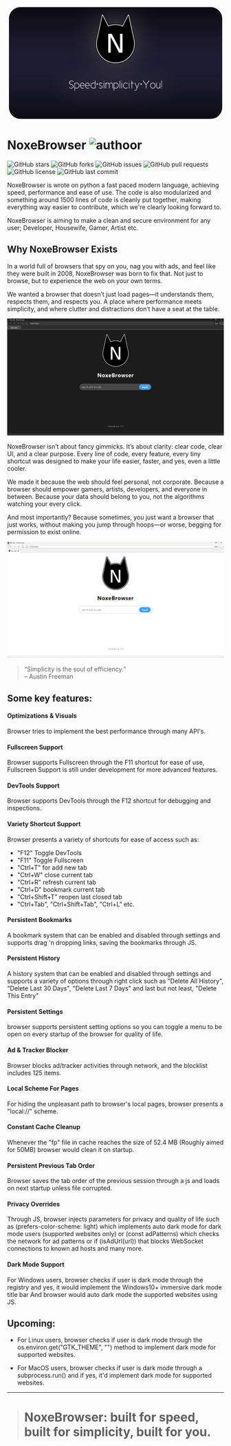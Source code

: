 ![Banner](https://raw.githubusercontent.com/R-iliya/NoxeBrowser/refs/heads/main/banner-new.png?raw=true)

# NoxeBrowser ![authoor](https://img.shields.io/badge/By:-R._iliya-green)

![GitHub stars](https://img.shields.io/github/stars/R-iliya/NoxeBrowser?style=flat&color=4A2BE3)
![GitHub forks](https://img.shields.io/github/forks/R-iliya/NoxeBrowser?style=flat&color=4A2BE3)
![GitHub issues](https://img.shields.io/github/issues/R-iliya/NoxeBrowser?style=flat&color=4A2BE3)
![GitHub pull requests](https://img.shields.io/github/issues-pr/R-iliya/NoxeBrowser?style=flat&color=4A2BE3)
![GitHub license](https://img.shields.io/github/license/R-iliya/NoxeBrowser?style=flat&color=4A2BE3)
![GitHub last commit](https://img.shields.io/github/last-commit/R-iliya/NoxeBrowser?style=flat&color=4A2BE3)

NoxeBrowser is wrote on python a fast paced modern language, achieving speed, performance and ease of use.
The code is also modularized and something around 1500 lines of code is cleanly put together, making everything way easier to contribute, which we're clearly looking forward to.


NoxeBrowser is aiming to make a clean and secure environment for any user; Developer, Housewife, Gamer, Artist etc.

## Why NoxeBrowser Exists

In a world full of browsers that spy on you, nag you with ads, and feel like they were built in 2008, NoxeBrowser was born to fix that. Not just to browse, but to experience the web on your own terms.

We wanted a browser that doesn’t just load pages—it understands them, respects them, and respects you. A place where performance meets simplicity, and where clutter and distractions don’t have a seat at the table.

![Screenshot 1](https://github.com/R-iliya/NoxeBrowser/blob/main/Screenshot-Dark.png?raw=true)

NoxeBrowser isn’t about fancy gimmicks. It’s about clarity: clear code, clear UI, and a clear purpose. Every line of code, every feature, every tiny shortcut was designed to make your life easier, faster, and yes, even a little cooler.

We made it because the web should feel personal, not corporate. Because a browser should empower gamers, artists, developers, and everyone in between. Because your data should belong to you, not the algorithms watching your every click.

And most importantly? Because sometimes, you just want a browser that just works, without making you jump through hoops—or worse, begging for permission to exist online.

![Screenshot 2](https://github.com/R-iliya/NoxeBrowser/blob/main/Screenshot-Light.png?raw=true)

> “Simplicity is the soul of efficiency.”  
> – Austin Freeman

## Some key features:

#### Optimizations & Visuals
Browser tries to implement the best performance through many API's.

#### Fullscreen Support
Browser supports Fullscreen through the F11 shortcut for ease of use, Fullscreen Support is still under development for more advanced features.

#### DevTools Support
Browser supports DevTools through the F12 shortcut for debugging and inspections.

#### Variety Shortcut Support
Browser presents a variety of shortcuts for ease of access such as:
* "F12" Toggle DevTools
* "F11" Toggle Fullscreen
* "Ctrl+T" for add new tab
* "Ctrl+W" close current tab
* "Ctrl+R" refresh current tab
* "Ctrl+D" bookmark current tab
* "Ctrl+Shift+T" reopen last closed tab
* "Ctrl+Tab", "Ctrl+Shift+Tab", "Ctrl+L" etc.

#### Persistent Bookmarks
A bookmark system that can be enabled and disabled through settings and supports drag 'n dropping  links, saving the bookmarks through JS.

#### Persistent History
A history system that can be enabled and disabled through settings and supports a variety of options through right click such as "Delete All History", "Delete Last 30 Days", "Delete Last 7 Days" and last but not least, "Delete This Entry"

#### Persistent Settings
browser supports persistent setting options so you can toggle a menu to be open on every startup of the browser for quality of life.

#### Ad & Tracker Blocker
Browser blocks ad/tracker activities through network, and the blocklist includes 125 items.

#### Local Scheme For Pages
For hiding the unpleasant path to browser's local pages, browser presents a "local://" scheme.

#### Constant Cache Cleanup
Whenever the "fp" file in cache reaches the size of 52.4 MB (Roughly aimed for 50MB) browser would clean it on startup.

#### Persistent Previous Tab Order
Browser saves the tab order of the previous session through a js and loads on next startup unless file corrupted.

#### Privacy Overrides
Through JS, browser injects parameters for privacy and quality of life such as (prefers-color-scheme: light) which implements auto dark mode for dark mode users (supported websites only) or (const adPatterns) which checks the network for ad patterns or if (isAdUrl(url)) that blocks WebSocket connections to known ad hosts and many more.

#### Dark Mode Support
For Windows users, browser checks if user is dark mode through the registry and yes, it would implement the Windows10+ immersive dark mode title bar And browser would auto dark mode the supported websites using JS.

## Upcoming:

*  For Linux users, browser checks if user is dark mode through the os.environ.get("GTK_THEME", "") method to implement dark mode for supported websites.

*  For MacOS users, browser checks if user is dark mode through a subprocess.run() and if yes, it'd implement dark mode for supported websites.
---

> # NoxeBrowser: built for speed, built for simplicity, built for you.

